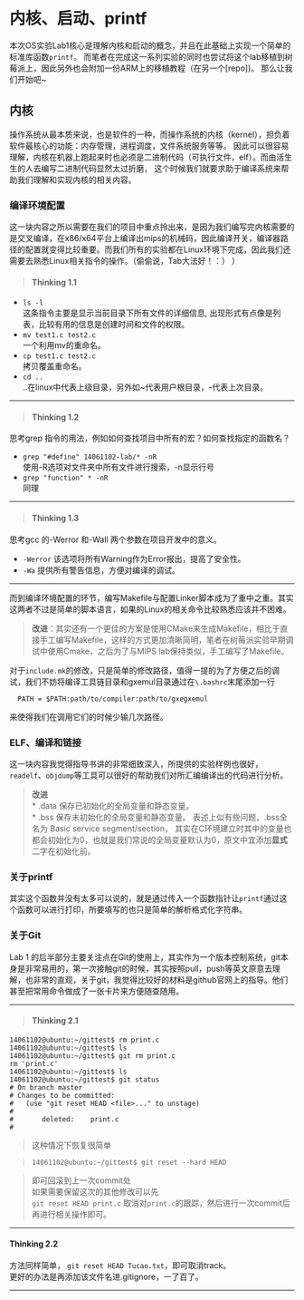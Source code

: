 # 内核、启动、printf
  本次OS实验Lab1核心是理解内核和启动的概念，并且在此基础上实现一个简单的标准库函数`printf`。
  而笔者在完成这一系列实验的同时也尝试将这个lab移植到树莓派上，因此另外也会附加一份ARM上的移植教程（在另一个[repo])。
  那么让我们开始吧~
## 内核
  操作系统从最本质来说，也是软件的一种，而操作系统的内核（kernel），担负着软件最核心的功能：内存管理，进程调度，文件系统服务等等。
  因此可以很容易理解，内核在机器上跑起来时也必须是二进制代码（可执行文件，elf）。而由活生生的人去编写二进制代码显然太过折磨，
  这个时候我们就要求助于编译系统来帮助我们理解和实现内核的相关内容。

### 编译环境配置

  这一块内容之所以需要在我们的项目中重点拎出来，是因为我们编写完内核需要的是交叉编译，在x86/x64平台上编译出mips的机械码，因此编译开关，编译器路径的配置就变得比较重要。而我们所有的实验都在Linux环境下完成，因此我们还需要去熟悉Linux相关指令的操作。（偷偷说，Tab大法好！：） ）
> #### Thinking 1.1
  * `ls -l`    
  这条指令主要是显示当前目录下所有文件的详细信息, 出现形式有点像是列表，比较有用的信息是创建时间和文件的权限。
  * `mv test1.c test2.c`   
  一个利用mv的重命名。
  * `cp test1.c test2.c`   
  拷贝覆盖重命名。
  * `cd ..`   
  ..在linux中代表上级目录，另外如~代表用户根目录，-代表上次目录。

--------
> #### Thinking 1.2
  思考grep 指令的用法，例如如何查找项目中所有的宏？如何查找指定的函数名？
  * `grep "#define" 14061102-lab/* -nR`      
  使用-R选项对文件夹中所有文件进行搜索，-n显示行号
  * `grep "function" * -nR`   
  同理

----

> #### Thinking 1.3
思考gcc 的-Werror 和-Wall 两个参数在项目开发中的意义。
* `-Werror` 该选项将所有Warning作为Error报出，提高了安全性。
* `-Wa` 提供所有警告信息，方便对编译的调试。

----

而到编译环境配置的环节，编写Makefile与配置Linker脚本成为了重中之重。其实这两者不过是简单的脚本语言，如果的Linux的相关命令比较熟悉应该并不困难。

>**改进**：其实还有一个更佳的方案是使用CMake来生成Makefile，相比于直接手工编写Makefile，这样的方式更加清晰简明，笔者在树莓派实验早期调试中使用Cmake，之后为了与MIPS lab保持类似，手工编写了Makefile。

对于`include.mk`的修改，只是简单的修改路径，值得一提的为了方便之后的调试，我们不妨将编译工具链目录和gxemul目录通过在`\.bashrc`末尾添加一行

      PATH = $PATH:path/to/compiler:path/to/gxegxemul

来使得我们在调用它们的时候少输几次路径。

### ELF、编译和链接
  这一块内容我觉得指导书讲的非常细致深入，所提供的实验样例也很好，`readelf`、`objdump`等工具可以很好的帮助我们对所汇编编译出的代码进行分析。

> **改进**   
      *  .data 保存已初始化的全局变量和静态变量。  
    *  .bss 保存未初始化的全局变量和静态变量。
>    表述上似有些问题，.bss全名为 Basic service segment/section，
     其实在C环境建立时其中的变量也都会初始化为0，也就是我们常说的全局变量默认为0，原文中宜添加**显式**二字在初始化前。

### 关于printf
  其实这个函数并没有太多可以说的，就是通过传入一个函数指针让`printf`通过这个函数可以进行打印，所要填写的也只是简单的解析格式化字符串。

### 关于Git
  Lab 1 的后半部分主要关注点在Git的使用上，其实作为一个版本控制系统，git本身是非常易用的，第一次接触git的时候，其实按照pull，push等英文原意去理解，也非常的直观，关于git，我觉得比较好的材料是github官网上的指导。他们甚至把常用命令做成了一张卡片来方便随查随用。


  --------
  > #### Thinking 2.1
    14061102@ubuntu:~/gittest$ rm print.c
    14061102@ubuntu:~/gittest$ ls
    14061102@ubuntu:~/gittest$ git rm print.c
    rm 'print.c'
    14061102@ubuntu:~/gittest$ ls
    14061102@ubuntu:~/gittest$ git status
    # On branch master
    # Changes to be committed:
    #   (use "git reset HEAD <file>..." to unstage)
    #
    #       deleted:    print.c
    #
  > 这种情况下恢复很简单  

  >     14061102@ubuntu:~/gittest$ git reset --hard HEAD

  > 即可回滚到上一次commit处  
  > 如果需要保留这次的其他修改可以先  
        `git reset HEAD print.c` 取消对`print.c`的跟踪，然后进行一次commit后再进行相关操作即可。

  ----------
  #### Thinking 2.2
  方法同样简单，   `git reset HEAD Tucao.txt`，即可取消track。  
  更好的办法是再添加该文件名进.gitignore，一了百了。 




  ----
